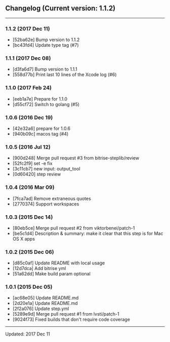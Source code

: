 ## Changelog (Current version: 1.1.2)

-----------------

### 1.1.2 (2017 Dec 11)

* [52ba62e] Bump version to 1.1.2
* [bc43fd4] Update type tag (#7)

### 1.1.1 (2017 Dec 08)

* [d3fa6d7] Bump version to 1.1.1
* [558d77b] Print last 10 lines of the Xcode log (#6)

### 1.1.0 (2017 Feb 24)

* [eeb1a7e] Prepare for 1.1.0
* [d55cf72] Switch to golang (#5)

### 1.0.6 (2016 Dec 19)

* [42e32a6] prepare for 1.0.6
* [940b09c] macos tag (#4)

### 1.0.5 (2016 Jul 12)

* [900d248] Merge pull request #3 from bitrise-steplib/review
* [52fc2f9] set -e fix
* [3c11cb7] new input: output_tool
* [0d60420] step review

### 1.0.4 (2016 Mar 09)

* [7fca7ad] Remove extraneous quotes
* [2770374] Support workspaces

### 1.0.3 (2015 Dec 14)

* [80eb5ce] Merge pull request #2 from viktorbenei/patch-1
* [be5c1d4] Description & summary: make it clear that this step is for Mac OS X apps

### 1.0.2 (2015 Dec 06)

* [d85c0af] Update README with local usage
* [12d7dca] Add bitrise yml
* [51a62dd] Make build param optional

### 1.0.1 (2015 Dec 05)

* [ac68e05] Update README.md
* [2d20e1a] Update README.md
* [2f2a076] Update step.yml
* [5289e9d] Merge pull request #1 from lvsti/patch-1
* [9024f73] Fixed builds that don't require code coverage

-----------------

Updated: 2017 Dec 11